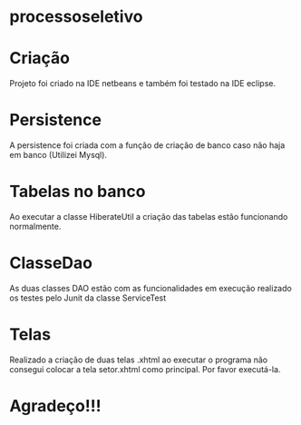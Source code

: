 # processoseletivo

# Criação
Projeto foi criado na IDE netbeans e também foi testado na IDE eclipse.

# Persistence
A persistence foi criada  com a função de criação de banco caso não haja em banco (Utilizei Mysql).

# Tabelas no banco
Ao executar a classe HiberateUtil a criação das tabelas estão funcionando normalmente.

# ClasseDao
As duas classes DAO estão com as funcionalidades em execução realizado os testes pelo Junit da classe ServiceTest

# Telas
Realizado a criação de duas telas .xhtml ao executar o programa não consegui colocar a tela setor.xhtml como principal. Por favor executá-la.

# Agradeço!!!
